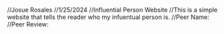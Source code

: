 //Josue Rosales
//1/25/2024
//Influential Person Website
//This is a simple website that tells the reader who my infuentual person is.
//Peer Name: 
//Peer Review: 
